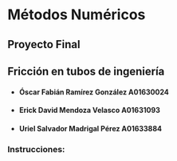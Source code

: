 # Métodos Numéricos 

## Proyecto Final
## Fricción en tubos de ingeniería

+ ####  Óscar Fabián Ramírez González A01630024
+ #### Erick David Mendoza Velasco A01631093
+ #### Uriel Salvador Madrigal Pérez A01633884


### Instrucciones:
